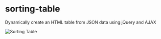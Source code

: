# sorting-table
Dynamically create an HTML table from JSON data using jQuery and AJAX

![Sorting Table](https://github.com/skogman/sorting-table/blob/master/screenshot.png?raw=true 'preview')